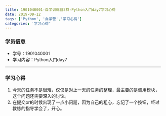 ```yaml
---
title: 1901040001-自学训练营3群-Python入门day7学习心得
date: 2019-09-12 
tags: ['Python', '自学营','学习心得']
categories: '学习心得'
---  
```

### 学员信息  
- 学号：1901040001  
- 学习内容：Python入门day7  
***
### 学习心得
1. 今天的任务不是很难，仅仅是对上一天的任务的整理，最主要的是调用模块，这个问题还需要深入的讨论。
2. 在提交pr的时候出现了一点小问题，因为自己的粗心，忘记了一个按钮，经过教练的指导学会了，开心。
